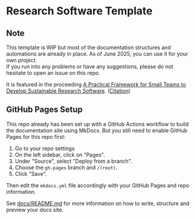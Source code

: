 # Research Software Template

## Note
This template is WIP but most of the documentation structures and automations are already in place.
As of June 2025, you can use it for your own project.  
If you run into any problems or have any suggestions, please do not hesitate to open an issue on this repo.

It is featured in the proceeding [A Practical Framework for Small Teams to Develop Sustainable Research Software](https://ucar-sea.github.io/SEA-ISS-2025-A-Practical-Framework-for-Small-Teams-to-Develop-Sustainable-Research-Software/README.html). 
([Citation](https://github.com/UCAR-SEA/SEA-ISS-2025-A-Practical-Framework-for-Small-Teams-to-Develop-Sustainable-Research-Software/blob/main/how-to-cite-this-paper.md))

## GitHub Pages Setup
This repo already has been set up with a GitHub Actions workflow to build the documentation site using MkDocs. But you still need to enable GitHub Pages for this repo first:

1. Go to your repo settings
2. On the left sidebar, click on "Pages".
3. Under "Source", select "Deploy from a branch".
4. Choose the `gh-pages` branch and `/(root)`.
5. Click "Save".

Then edit the `mkdocs.yml` file accordingly with your GitHub Pages and repo information.

See [docs/README.md](docs/README.md) for more information on how to write, structure and preview your docs site.